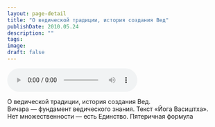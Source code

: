 ```yaml
---
layout: page-detail
title: "О ведической традиции, история создания Вед"
publishDate: 2010.05.24
description: ""
tags:
image:
draft: false
---
```


<audio title="2010.05.24 - О ведической традиции, история создания Вед.mp3" src="https://filer-api.advayta.org/v1.0/public/files/73277" controls=""></audio>

 О ведической традиции, история создания Вед.  
 Вичара — фундамент ведического знания. Текст «Йога Васиштха».  
 Нет множественности — есть Единство. Пятеричная формула   

  
